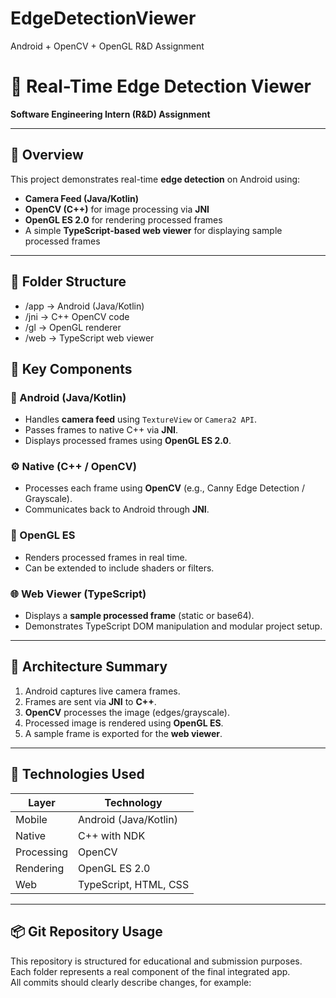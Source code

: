 # EdgeDetectionViewer
Android + OpenCV + OpenGL R&amp;D Assignment
# 🧪 Real-Time Edge Detection Viewer  
**Software Engineering Intern (R&D) Assignment**

---

## 🚀 Overview
This project demonstrates real-time **edge detection** on Android using:
- **Camera Feed (Java/Kotlin)**
- **OpenCV (C++)** for image processing via **JNI**
- **OpenGL ES 2.0** for rendering processed frames
- A simple **TypeScript-based web viewer** for displaying sample processed frames

---

## 🧩 Folder Structure
- /app → Android (Java/Kotlin)
- /jni → C++ OpenCV code
- /gl → OpenGL renderer
- /web → TypeScript web viewer

## 🧩 Key Components
### 📱 Android (Java/Kotlin)
- Handles **camera feed** using `TextureView` or `Camera2 API`.
- Passes frames to native C++ via **JNI**.
- Displays processed frames using **OpenGL ES 2.0**.

### ⚙️ Native (C++ / OpenCV)
- Processes each frame using **OpenCV** (e.g., Canny Edge Detection / Grayscale).
- Communicates back to Android through **JNI**.

### 🎨 OpenGL ES
- Renders processed frames in real time.
- Can be extended to include shaders or filters.

### 🌐 Web Viewer (TypeScript)
- Displays a **sample processed frame** (static or base64).
- Demonstrates TypeScript DOM manipulation and modular project setup.


---

## 🧠 Architecture Summary
1. Android captures live camera frames.  
2. Frames are sent via **JNI** to **C++**.  
3. **OpenCV** processes the image (edges/grayscale).  
4. Processed image is rendered using **OpenGL ES**.  
5. A sample frame is exported for the **web viewer**.

---

## 🧰 Technologies Used
| Layer | Technology |
|--------|-------------|
| Mobile | Android (Java/Kotlin) |
| Native | C++ with NDK |
| Processing | OpenCV |
| Rendering | OpenGL ES 2.0 |
| Web | TypeScript, HTML, CSS |

---

## 📦 Git Repository Usage
This repository is structured for educational and submission purposes.  
Each folder represents a real component of the final integrated app.  
All commits should clearly describe changes, for example:

